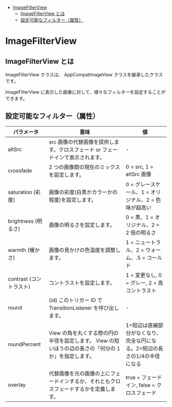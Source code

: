<!-- TOC START min:1 max:3 link:true asterisk:false update:true -->
- [ImageFilterView](#imagefilterview)
  - [ImageFilterView とは](#imagefilterview-とは)
  - [設定可能なフィルター（属性）](#設定可能なフィルター属性)
<!-- TOC END -->


# ImageFilterView

## ImageFilterView とは

ImageFilterView クラスは、 AppCompatImageView クラスを継承したクラスです。

ImageFilterView に表示した画像に対して、様々なフィルターを設定することができます。


## 設定可能なフィルター（属性）

| パラメータ              | 意味                                                                                                   | 値                                                                        |
| ----------------------- | ------------------------------------------------------------------------------------------------------ | ------------------------------------------------------------------------- |
| altSrc                  | src 画像の代替画像を提供します。クロスフェード or フェードインで表示されます。                         | -                                                                         |
| crossfade               | 2 つの画像間の現在のミックスを設定します。                                                             | 0 = src, 1 = altSrc 画像                                                  |
| saturation (彩度)       | 画像の彩度(白黒かカラーかの程度)を設定します。                                                                               | 0 = グレースケール、1 = オリジナル、2 = 色味が超高い                            |
| brightness (明るさ)     | 画像の明るさを設定します。                                                                             | 0 = 黒、1 = オリジナル、2 = 2 倍の明るさ                                  |
| warmth (暖かさ)         | 画像の見かけの色温度を調整します。                                                                     | 1 = ニュートラル、2 = ウォーム、.5 = コールド                             |
| contrast (コントラスト) | コントラストを設定します。                                                                             | 1 = 変更なし, 0 = グレー, 2 = 高コントラスト                              |
| round                   | (id) このトリガー ID で TransitionListener を呼び出します。                                            | -                                                      |
| roundPercent            | View の角を丸くする際の円の半径を設定します。 View の短いほうの辺の長さの「何分の 1 か」を指定します。 | 1=短辺は直線部分がなくなり、完全な円になる。2=短辺の長さの1/4の半径になる |
| overlay                 | 代替画像を元の画像の上にフェードインするか、それともクロスフェードするかを定義します。                 | true = フェードイン, false = クロスフェード                               |
